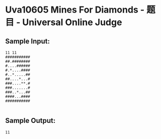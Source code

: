 # Uva10605 Mines For Diamonds - 题目 - Universal Online Judge


## Sample Input: 
```
11 11
###########
##.########
#....######
#.*....####
#..*.....##
##....*...#
###....**.#
###.......#
###..*...##
####...####
###########


```

## Sample Output: 
```
11
```
